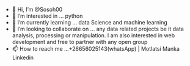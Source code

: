- 👋 Hi, I’m @Sosoh00
- 👀 I’m interested in ... python
- 🌱 I’m currently learning ... data Science and machine learning
- 💞️ I’m looking to collaborate on ... any data related projects be it data analysis, processing or manipulation. I am also interested in web development and free to partner with any open group
- 📫 How to reach me ...+26656025143(whatsApp) | Motlatsi Manka Linkedin 

<!---
Sosoh00/Sosoh00 is a ✨ special ✨ repository because its `README.md` (this file) appears on your GitHub profile.
You can click the Preview link to take a look at your changes.
--->
